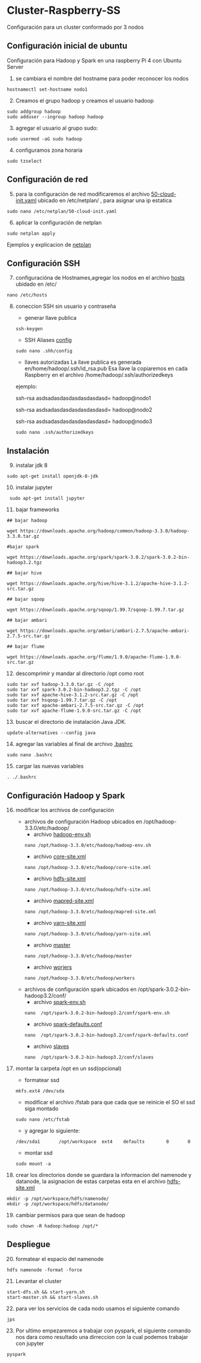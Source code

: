 # Cluster-Raspberry-SS
Configuración para un cluster conformado por 3 nodos
## Configuración inicial de ubuntu

Configuración para Hadoop y Spark en una raspberry Pi 4 con Ubuntu Server
1. se cambiara el nombre del hostname para poder reconocer los nodos

```
hostnamectl set-hostname nodo1
```

2. Creamos el grupo hadoop y creamos el usuario hadoop

```
sudo addgroup hadoop
sudo adduser --ingroup hadoop hadoop
```

3. agregar el usuario al grupo sudo:

```
sudo usermod -aG sudo hadoop
```


4. configuramos zona horaria
```
sudo tzselect
```
## Configuración de red
5. para la configuración de red modificaremos el archivo [50-cloud-init.yaml](50-cloud-init.yaml) ubicado en /etc/netplan/ , para asignar una ip estatica
```
sudo nano /etc/netplan/50-cloud-init.yaml

```

6. aplicar la configuración de netplan
```
sudo netplan apply
```
Ejemplos y explicacion de [netplan](https://netplan.io/examples/)

## Configuración SSH
7. configuracióna de Hostnames,agregar los nodos en el archivo [hosts](hosts) ubidado en /etc/ 
```
nano /etc/hosts
```
8. coneccion SSH sin usuario y contraseña
   - generar llave publica
   ```
   ssh-keygen
   ```
   
   - SSH Aliases [config](config)
   ```
   sudo nano .shh/config
   ```
   - llaves autorizadas
   La llave publica es generada en/home/hadoop/.ssh/id_rsa.pub Esa llave la copiaremos en cada Raspberry en el archivo /home/hadoop/.ssh/authorizedkeys
   
   
   ejemplo: 
   
   
   ssh-rsa asdsadasdasdasdasdasdasd= hadoop@nodo1
   
   
   ssh-rsa asdsadasdasdasdasdasdasd= hadoop@nodo2
   
   
   ssh-rsa asdsadasdasdasdasdasdasd= hadoop@nodo3
   
   
   
   ```
   sudo nano .ssh/authorizedkeys
   ```
## Instalación 
9. instalar jdk 8
```
sudo apt-get install openjdk-8-jdk
```
10. instalar jupyter
```
 sudo apt-get install jupyter
```
11. bajar frameworks
```
## bajar hadoop

wget https://downloads.apache.org/hadoop/common/hadoop-3.3.0/hadoop-3.3.0.tar.gz

#bajar spark

wget https://downloads.apache.org/spark/spark-3.0.2/spark-3.0.2-bin-hadoop3.2.tgz

## bajar hive 

wget https://downloads.apache.org/hive/hive-3.1.2/apache-hive-3.1.2-src.tar.gz

## bajar sqoop

wget https://downloads.apache.org/sqoop/1.99.7/sqoop-1.99.7.tar.gz

## bajar ambari 

wget https://downloads.apache.org/ambari/ambari-2.7.5/apache-ambari-2.7.5-src.tar.gz

## bajar flume

wget https://downloads.apache.org/flume/1.9.0/apache-flume-1.9.0-src.tar.gz
```

12. descomprimir y mandar al directorio /opt como root

```
sudo tar xvf hadoop-3.3.0.tar.gz -C /opt
sudo tar xvf spark-3.0.2-bin-hadoop3.2.tgz -C /opt
sudo tar xvf apache-hive-3.1.2-src.tar.gz -C /opt
sudo tar xvf hsqoop-1.99.7.tar.gz -C /opt
sudo tar xvf apache-ambari-2.7.5-src.tar.gz -C /opt
sudo tar xvf apache-flume-1.9.0-src.tar.gz -C /opt
```

13. buscar el directorio de instalación Java JDK.
```
update-alternatives --config java
```

14. agregar las variables al final de archivo [.bashrc](.bashrc)
```
sudo nano .bashrc
```


15. cargar las nuevas variables 
```
. ./.bashrc
```
## Configuración Hadoop y Spark
16. modificar los archivos de configuración
    - archivos de configuración Hadoop ubicados en /opt/hadoop-3.3.0/etc/hadoop/
      - archivo [hadoop-env.sh](Hadoop/hadoop-env.sh) 
      ```
      nano /opt/hadoop-3.3.0/etc/hadoop/hadoop-env.sh
      ```
      - archivo [core-site.xml](Hadoop/core-site.xml) 
      ```
      nano /opt/hadoop-3.3.0/etc/hadoop/core-site.xml
      ```
      - archivo [hdfs-site.xml](Hadoop/hdfs-site.xml) 
      ```
      nano /opt/hadoop-3.3.0/etc/hadoop/hdfs-site.xml
      ```
      - archivo [mapred-site.xml](Hadoop/mapred-site.xml) 
      ```
      nano /opt/hadoop-3.3.0/etc/hadoop/mapred-site.xml
      ```
      - archivo [yarn-site.xml](Hadoop/yarn-site.xml) 
      ```
      nano /opt/hadoop-3.3.0/etc/hadoop/yarn-site.xml
      ```
      - archivo [master](Hadoop/master) 
      ```
      nano /opt/hadoop-3.3.0/etc/hadoop/master
      ```
      - archivo [worjers](Hadoop/workers) 
      ```
      nano /opt/hadoop-3.3.0/etc/hadoop/workers
      ```
    - archivos de configuración spark ubicados en /opt/spark-3.0.2-bin-hadoop3.2/conf/
      - archivo [spark-env.sh](Spark/spark-env.sh)  
      ```
      nano  /opt/spark-3.0.2-bin-hadoop3.2/conf/spark-env.sh 
      ```
      - archivo [spark-defaults.conf](Spark/spark-defaults.conf) 
      ```
      nano  /opt/spark-3.0.2-bin-hadoop3.2/conf/spark-defaults.conf 
      ```
      - archivo [slaves](Spark/slaves)   
      ```
      nano  /opt/spark-3.0.2-bin-hadoop3.2/conf/slaves 
      ```
17. montar la carpeta /opt en un ssd(opcional) 
    - formatear ssd 
    ```
    mkfs.ext4 /dev/sda
    ```
    - modificar el archivo /fstab para que cada que se reinicie el SO el ssd siga montado
    ```
    sudo nano /etc/fstab
    ```
    - y agregar lo siguiente:
    ```
    /dev/sda1       /opt/workspace  ext4    defaults        0       0
    ```
    - montar ssd
    ```
    sudo mount -a
    ```

18. crear los directorios donde se guardara la informacion del namenode y datanode, la asignacion de estas carpetas esta en el archivo [hdfs-site.xml](Hadoop/hdfs-site.xml)
```
mkdir -p /opt/workspace/hdfs/namenode/ 
mkdir -p /opt/workspace/hdfs/datanode/
```
19. cambiar permisos para que sean de hadoop

```
sudo chown -R hadoop:hadoop /opt/*
```
## Despliegue

20. formatear el espacio del namenode
```
hdfs namenode -format -force
```
21. Levantar el cluster
```
start-dfs.sh && start-yarn.sh
start-master.sh && start-slaves.sh
```
22. para ver los servicios de cada nodo usamos el siguiente comando
```
jps
```
23. Por ultimo empezaremos a trabajar con pyspark, el siguiente comando nos dara como resultado una dirreccion con la cual podemos trabajar con jupyter
```
pyspark
```
